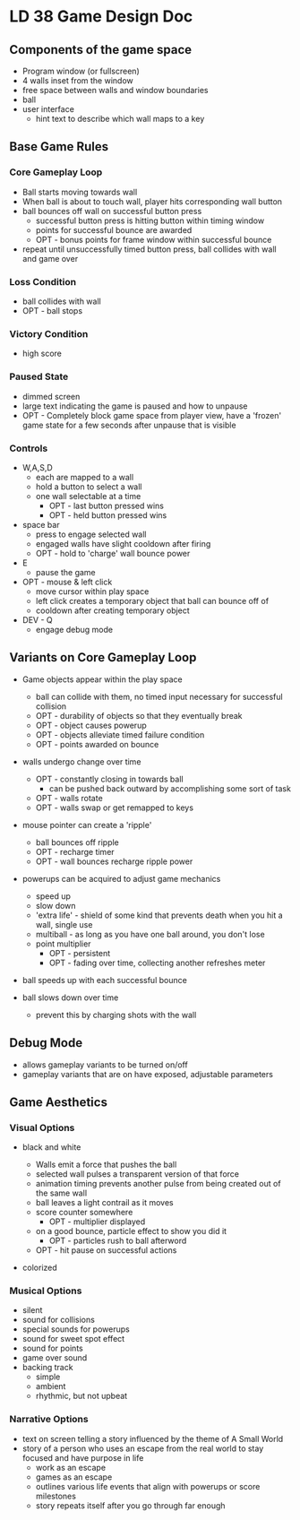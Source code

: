 # LD 38 Game Design Doc

## Components of the game space

* Program window (or fullscreen)
* 4 walls inset from the window
* free space between walls and window boundaries
* ball
* user interface
    * hint text to describe which wall maps to a key

## Base Game Rules

### Core Gameplay Loop

* Ball starts moving towards wall
* When ball is about to touch wall, player hits corresponding wall button
* ball bounces off wall on successful button press
  * successful button press is hitting button within timing window
  * points for successful bounce are awarded
  * OPT - bonus points for frame window within successful bounce
* repeat until unsuccessfully timed button press, ball collides with wall and game over

### Loss Condition
* ball collides with wall
* OPT - ball stops

### Victory Condition
* high score

### Paused State
* dimmed screen
* large text indicating the game is paused and how to unpause
* OPT - Completely block game space from player view, have a 'frozen' game state for a few seconds after unpause that is visible

### Controls
* W,A,S,D
  * each are mapped to a wall
  * hold a button to select a wall
  * one wall selectable at a time
    * OPT - last button pressed wins
    * OPT - held button pressed wins
* space bar
  * press to engage selected wall
  * engaged walls have slight cooldown after firing
  * OPT - hold to 'charge' wall bounce power
* E
  * pause the game
* OPT - mouse & left click
  * move cursor within play space
  * left click creates a temporary object that ball can bounce off of
  * cooldown after creating temporary object
* DEV - Q
  * engage debug mode

## Variants on Core Gameplay Loop

* Game objects appear within the play space
  * ball can collide with them, no timed input necessary for successful collision
  * OPT - durability of objects so that they eventually break
  * OPT - object causes powerup
  * OPT - objects alleviate timed failure condition
  * OPT - points awarded on bounce

* walls undergo change over time
  * OPT - constantly closing in towards ball
    * can be pushed back outward by accomplishing some sort of task
  * OPT - walls rotate
  * OPT - walls swap or get remapped to keys

* mouse pointer can create a 'ripple'
  * ball bounces off ripple
  * OPT - recharge timer
  * OPT - wall bounces recharge ripple power

* powerups can be acquired to adjust game mechanics
  * speed up
  * slow down
  * 'extra life' - shield of some kind that prevents death when you hit a wall, single use
  * multiball - as long as you have one ball around, you don't lose
  * point multiplier
    * OPT - persistent
    * OPT - fading over time, collecting another refreshes meter

* ball speeds up with each successful bounce

* ball slows down over time
  * prevent this by charging shots with the wall

## Debug Mode
* allows gameplay variants to be turned on/off
* gameplay variants that are on have exposed, adjustable parameters


## Game Aesthetics

### Visual Options
* black and white
  * Walls emit a force that pushes the ball
  * selected wall pulses a transparent version of that force
  * animation timing prevents another pulse from being created out of the same wall
  * ball leaves a light contrail as it moves
  * score counter somewhere
    * OPT - multiplier displayed
  * on a good bounce, particle effect to show you did it
    * OPT - particles rush to ball afterword
  * OPT - hit pause on successful actions

* colorized

### Musical Options
* silent
* sound for collisions
* special sounds for powerups
* sound for sweet spot effect
* sound for points
* game over sound
* backing track
  * simple
  * ambient
  * rhythmic, but not upbeat

### Narrative Options
* text on screen telling a story influenced by the theme of A Small World
* story of a person who uses an escape from the real world to stay focused and have purpose in life
  * work as an escape
  * games as an escape
  * outlines various life events that align with powerups or score milestones
  * story repeats itself after you go through far enough